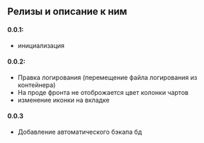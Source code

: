 ## Релизы и описание к ним

#### 0.0.1:

- инициализация

#### 0.0.2:

- Правка логирования (перемещение файла логирования из контейнера)
- На проде фронта не отоброжается цвет колонки чартов
- изменение иконки на вкладке

#### 0.0.3

- Добавление автоматического бэкапа бд
